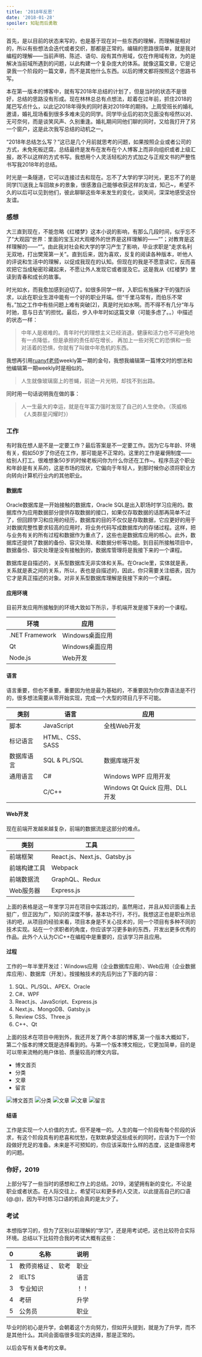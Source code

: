 ```yaml
---
title: '2018年反思'
date: '2018-01-28'
spoiler: 知耻而后勇敢
---
```


首先，是以目前的状态来写的，也是基于现在对一些东西的理解，而理解是相对的，所以有些想法会迭代或者交织，那都是正常的。编辑的思路很简单，就是我对编程的理解——当前声明、陈述、语句、段有其作用域，仅在作用域有效，为的是解决当前域所遇到的问题，以此构建一个复杂庞大的体系。就像这篇文章，它是记录我一个阶段的一篇文章，而不是其他什么东西。以后的博文都将按照这个思路书写。

本在第一版本的博客中，就有写2018年总结的计划了，但是当时的状态不是很好，总结的思路没有形成。现在林林总总有点想法，趁着在过年前，抓住2018的尾巴写点什么，以此记2018年得失的同时表对2019年的期待。上周受班长的婚礼邀请，婚礼现场看到很多多难未见的同学。同学毕业后的初次见面没有哑然以对、无可奈何，而是谈笑风声、久别重逢。婚礼期间同他们聊的同时，又给我打开了另一个窗户，这是此次我写总结的动机之一。

“2018年总结怎么写？”这已是几个月前就思考的问题，如果按照企业或者公司的方式，未免死板迂腐，总结最终是发布在发布在个人博客上而非向组织或者上级汇报，故不以这样的方式书写。我想用个人灵活轻松的方式加之与正规文书的严整性书写我2018年的总结。

时光是一条隧道，它可以连接过去和现在。忘不了大学的学习时光，更忘不了的是同学[1]送我上车回故乡的景象，很感激自己能够收获这样的友谊，知己~，希望不久的以后可以见到他们，彼此聊聊这些年来发生的变化，谈笑间，深深地感受这份友谊。

### 感想
大三直到现在，不能忽略《红楼梦》这本小说的影响，有那么几段时间，似乎忘不了“大观园”世界：里面的宝玉对大观楼外的世界是这样理解的——“”；对教育是这样理解的——“”。由此我对社会和大学的学习产生了影响，毕业求职是“走求名利无双地，打出樊笼第一关”。直到后来，因为喜欢，反复的阅读各种版本，听他人的评说和生活中的理解，以促成我现在的认知。但现在的我是不愿意读它，反而喜欢把它当成秘密珍藏起来，不愿让外人发现它或者提及它。这是我从《红楼梦》里读到青春和成长的故事。

时光如水，而我愈加感到迫切了。如很多同学一样，入职后有施展才干的强烈诉求，以此在职业生涯中能有一个好的职业开端。但“千里马常有，而伯乐不常有。”加之工作中有些问题上难有突破[2]，真是时光如水啊。而不得不有几分“年与时驰，意与日去”的担忧。最后，步入中年时如这篇文章（可能多虑了。。）中描述的状态一样：
> 中年人是艰难的。青年时代的理想主义已经消退，健康和活力也不可避免地有一点降低，但是承担的责任却在增长， 再加上一些对死亡的恐惧和一些对活着的恐惧，你就有了叫做中年危机的东西。

我想再引用[ruanyf老师](https://github.com/ruanyf)weekly第一期的金句，我想我编辑第一篇博文时的想法和他编辑第一期weekly时是相似的。
> 人生就像玻璃窗上的苍蝇，前途一片光明，却找不到出路。

同时用一句话说明我在做的事：

> 人一生最大的幸运，就是在年富力强时发现了自己的人生使命。（茨威格《人类群星闪耀时》）
### 工作
有时我在想人是不是一定要工作？最后答案是不一定要工作。因为它与年龄、环境有关，假如50岁了你还在工作，那可能是不正常的。这里的工作是雇佣制度——给别人打工。很难想象50岁的时候老板问你为什么你还在工作~。程序员这个职业和年龄是有关系的，这是市场的现状，它偏向于年轻人，到那时候你必须将职业方向转向计算机行业内的其他职业。

#### 数据库
Oracle数据库是一开始接触的数据库，Oracle SQL是出入职场时学习应用的。数据库作为应用数据部分提供存取数据的接口，如果仅存取数据的话那再简单不过了，但回顾学习和应用的经历，数据库的目的不仅仅是存取数据，它应更好的用于对数据完整性要求较高的应用时，将业务代码写成数据库内的存储过程。这样，把与业务有关的所有过程和数据作为重点了，这些也是数据库应用的核心。此外，数据库还提供了数据的备份、容灾处理、和数据分析等功能。到目前所接触项目中，数据备份、容灾处理是没有接触到的，数据库管理将是我接下来的一个课程。

数据库是自描述的，关系型数据库无非实体和关系。在Oracle里，实体就是表，关系就是表之间的关系，所以，表也是自描述的，因此，你只需要关注细表，因为它才是真正描述的对象。对非关系型数据库理解是我接下来的一个课程。

#### 应用环境
目前开发应用所接触到的环境大致如下所示，手机端开发是接下来的一个课程。

环境 | 应用 
-|-
.NET Framework | Windows桌面应用
Qt | Windows桌面应用
Node.js |  	Web开发
#### 语言
语言重要，但也不重要。重要因为他是最为基础的，不重要因为你仅靠语法是不行的，很多想法需要从零开始实现，完成一个大型的项目几乎不可能。

类别 | 语言 |  应用 
-|-|-
脚本 | JavaScript | 全栈Web开发 |
标记语言| HTML、CSS、SASS |  |
数据库语言 | SQL & PL/SQL | 数据库端开发 |
通用语言 | C# |  Windows WPF 应用开发 |
&nbsp;| C/C++ | Windows Qt Quick 应用、DLL开发 |

#### Web开发
现在前端开发越来越复杂，前端的数据流是这部分的难点。

类别 | 工具
-|-
前端框架 | React.js、Next.js、Gatsby.js
前端构建工具 | Webpack
前端数据流 | GraphQL、Redux
Web服务器 |  Express.js

上面的表格是这一年里学习并在项目中实践过的，虽然用过，并且从知识面看上去挺广，但正因为广，知识的深度不够，基本功不行，不行。我想这正也是职业所忌讳的吧，从项目的经验来看，项目本身是不关心技术的，同一个项目有多种不同的技术实现。站在一个求职者的角度，你应该学习更多新的东西，开发出更多优秀的作品。此外个人认为C\C++在编程中是重要的，应该学习并且应用。

#### 过程
工作的一年半里开发过：Windows应用（企业数据库应用）、Web应用（企业数据库应用）、数据库（开发）。按接触技术的先后列出了下面的内容：

1. SQL、PL/SQL、APEX、Oracle
2. C#、WPF
3. React.js、JavaScript、Express.js
4. Next.js、MongoDB、Gatsby.js
5. Review CSS、Three.js
6. C++、Qt

上面的技术在项目中用到外，我还开发了两个本部的博客,第一个版本大概如下，第二个版本的博文既是选择看到的。与第一个版本博文相比，它更加简单，目的是可以带来流畅的用户体验、质量较高的博文内容。

- 博文首页
- 分类
- 文章
- 留言

![博文首页](./1.png)
![分类](./2.png)
![文章](./3.png)
![文章](./4.png)
![留言](./5.png)
#### 结语
工作是实现一个人价值的方式，但不是唯一的。人生的每一个阶段有每个阶段的诉求，有这个阶段具有的悲喜和忧愁，在默默承受这些成长的同时，应该为下一个阶段做好充足的准备。未来是不可预知的，你应该采取什么样的态度，这是值得思考的问题。

### 你好，2019
上部分写了一些当时的感想和工作上的总结。2019，渴望拥有新的变化，不论是职业或者状态。在人际交往上，希望可以和更多的人交流，以此提高自己的口语 (@.@)，因为平时练习口语的机会真的是太少了。

### 考试
本想指学习的，但为了区别以前理解的“学习”，还是用考试吧，这也比较符合实际环境。总结以下比较符合我的考试大概有这些：

0 | 名称 | 说明
-|-|-
1|教师资格证 、 软考  | 职业|
2|IELTS| 语言
3|专业知识 | ！！
4|考研 | 升学
5|公务员 |职业

毕业时的初心是升学，会朝着这个方向努力，但如开头提到，就是为了升学，而不是其他什么。其间会面临很多现实的选择，那是正常的。

以后会写有关备考的文章。